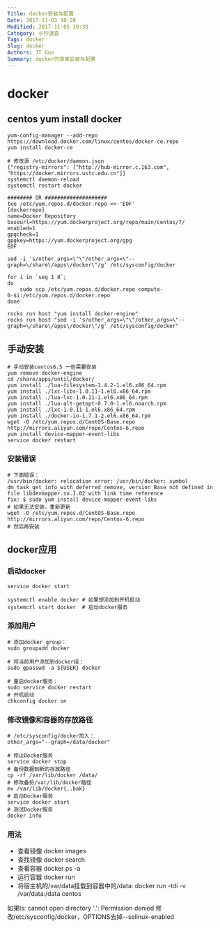 ```yaml
---
Title: docker安装与配置
Date: 2017-11-03 10:20
Modified: 2017-11-05 19:30
Category: 小抄速查
Tags: docker
Slug: docker
Authors: JT Guo
Summary: docker的简单安装与配置
---
```

# docker

## centos yum install docker

```shell
yum-config-manager --add-repo https://download.docker.com/linux/centos/docker-ce.repo
yum install docker-ce

# 修改源 /etc/docker/daemon.json
{"registry-mirrors": ["http://hub-mirror.c.163.com", "https://docker.mirrors.ustc.edu.cn"]}
systemctl daemon-reload
systemctl restart docker

######## OR ####################
tee /etc/yum.repos.d/docker.repo <<-'EOF'
[dockerrepo]
name=Docker Repository
baseurl=https://yum.dockerproject.org/repo/main/centos/7/
enabled=1
gpgcheck=1
gpgkey=https://yum.dockerproject.org/gpg
EOF

sed -i 's/other_args=\"\"/other_args=\"--graph=\/share\/apps\/docker\"/g' /etc/sysconfig/docker

for i in `seq 1 8`;
do
    sudo scp /etc/yum.repos.d/docker.repo compute-0-$i:/etc/yum.repos.d/docker.repo
done

rocks run host "yum install docker-engine"
rocks run host "sed -i 's/other_args=\"\"/other_args=\"--graph=\/share\/apps\/docker\"/g' /etc/sysconfig/docker"

```

<!--more-->

## 手动安装

```shell
# 手动安装centos6.5 一些需要安装
yum remove docker-engine
cd /share/apps/until/docker/
yum install ./lua-filesystem-1.4.2-1.el6.x86_64.rpm
yum install ./lxc-libs-1.0.11-1.el6.x86_64.rpm
yum install ./lua-lxc-1.0.11-1.el6.x86_64.rpm
yum install ./lua-alt-getopt-0.7.0-1.el6.noarch.rpm
yum install ./lxc-1.0.11-1.el6.x86_64.rpm
yum install ./docker-io-1.7.1-2.el6.x86_64.rpm
wget -O /etc/yum.repos.d/CentOS-Base.repo http://mirrors.aliyun.com/repo/Centos-6.repo
yum install device-mapper-event-libs
service docker restart
```

### 安装错误

```shell
# 下面错误：
/usr/bin/docker: relocation error: /usr/bin/docker: symbol dm_task_get_info_with_deferred_remove, version Base not defined in file libdevmapper.so.1.02 with link time reference
fix: $ sudo yum install device-mapper-event-libs
# 如果无法安装，重新更新
wget -O /etc/yum.repos.d/CentOS-Base.repo http://mirrors.aliyun.com/repo/Centos-6.repo
# 然后再安装
```

## docker应用

### 启动docker

```shell
service docker start

systemctl enable docker # 如果想添加到开机启动
systemctl start docker  # 启动docker服务
```

### 添加用户

```shell
# 添加docker group：
sudo groupadd docker

# 将当前用户添加到docker组：
sudo gpasswd -a ${USER} docker

# 重启docker服务：
sudo service docker restart
# 开机启动
chkconfig docker on
```

### 修改镜像和容器的存放路径

```shell
# /etc/sysconfig/docker加入：
other_args="--graph=/data/docker"

# 停止Docker服务
service docker stop
# 备份数据到新的存放路径
cp -rf /var/lib/docker /data/
# 修改备份/var/lib/docker路径
mv /var/lib/docker{,.bak}
# 启动Docker服务
service docker start
# 测试Docker服务
docker info
```

### 用法

+ 查看镜像 docker images
+ 查找镜像 docker search
+ 查看容器 docker ps -a
+ 运行容器 docker run
+ 将宿主机的/var/data挂载到容器中的/data: docker run -tdi -v /var/data:/data centos

如果ls: cannot open directory '.': Permission denied
修改/etc/sysconfig/docker，OPTIONS去掉--selinux-enabled
